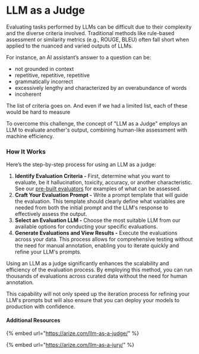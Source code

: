 # LLM as a Judge

Evaluating tasks performed by LLMs can be difficult due to their complexity and the diverse criteria involved. Traditional methods like rule-based assessment or similarity metrics (e.g., ROUGE, BLEU) often fall short when applied to the nuanced and varied outputs of LLMs.

For instance, an AI assistant’s answer to a question can be:

* not grounded in context
* repetitive, repetitive, repetitive
* grammatically incorrect
* excessively lengthy and characterized by an overabundance of words
* incoherent

The list of criteria goes on. And even if we had a limited list, each of these would be hard to measure

To overcome this challenge, the concept of "LLM as a Judge" employs an LLM to evaluate another's output, combining human-like assessment with machine efficiency.

### How It Works

Here’s the step-by-step process for using an LLM as a judge:

1. **Identify Evaluation Criteria -** First, determine what you want to evaluate, be it hallucination, toxicity, accuracy, or another characteristic. See our [pre-built evaluators](https://arize.com/docs/phoenix/evaluation/concepts-evals/evaluation) for examples of what can be assessed.
2. **Craft Your Evaluation Prompt -** Write a prompt template that will guide the evaluation. This template should clearly define what variables are needed from both the initial prompt and the LLM's response to effectively assess the output.
3. **Select an Evaluation LLM -** Choose the most suitable LLM from our available options for conducting your specific evaluations.
4. **Generate Evaluations and View Results -** Execute the evaluations across your data. This process allows for comprehensive testing without the need for manual annotation, enabling you to iterate quickly and refine your LLM's prompts.

Using an LLM as a judge significantly enhances the scalability and efficiency of the evaluation process. By employing this method, you can run thousands of evaluations across curated data without the need for human annotation.

This capability will not only speed up the iteration process for refining your LLM's prompts but will also ensure that you can deploy your models to production with confidence.

#### Additional Resources <a href="#how-it-works" id="how-it-works"></a>

{% embed url="https://arize.com/llm-as-a-judge/" %}

{% embed url="https://arize.com/llm-as-a-jury/" %}
